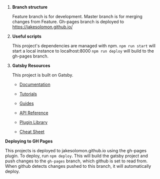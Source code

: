 1. **Branch structure**

    Feature branch is for development.
    Master branch is for merging changes from Feature.
    Gh-pages branch is deployed to https://jakesolomon.github.io/

2. **Useful scripts**

    This project's dependencies are managed with npm.
    `npm run start` will start a local instance to localhost:8000
    `npm run deploy` will build to the gh-pages branch.

3. **Gatsby Resources**

    This project is built on Gatsby.

    - [Documentation](https://www.gatsbyjs.com/docs/?utm_source=starter&utm_medium=readme&utm_campaign=minimal-starter)

    - [Tutorials](https://www.gatsbyjs.com/tutorial/?utm_source=starter&utm_medium=readme&utm_campaign=minimal-starter)

    - [Guides](https://www.gatsbyjs.com/tutorial/?utm_source=starter&utm_medium=readme&utm_campaign=minimal-starter)

    - [API Reference](https://www.gatsbyjs.com/docs/api-reference/?utm_source=starter&utm_medium=readme&utm_campaign=minimal-starter)

    - [Plugin Library](https://www.gatsbyjs.com/plugins?utm_source=starter&utm_medium=readme&utm_campaign=minimal-starter)

    - [Cheat Sheet](https://www.gatsbyjs.com/docs/cheat-sheet/?utm_source=starter&utm_medium=readme&utm_campaign=minimal-starter)

**Deploying to GH Pages**

This projects is deployed to jakesolomon.github.io using the gh-pages plugin.
To deploy, run `npm deploy`. This will build the gatsby project and push changes to the `gh-pages` branch,
which github is set to read from. When github detects changes pushed to this branch, it will automatically deploy.
